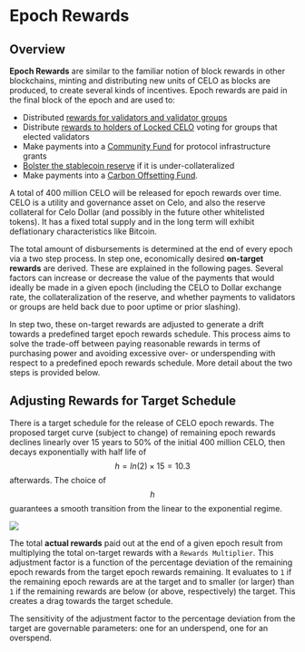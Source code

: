 # Epoch Rewards

## Overview

**Epoch Rewards** are similar to the familiar notion of block rewards in other blockchains, minting and distributing new units of CELO as blocks are produced, to create several kinds of incentives. Epoch rewards are paid in the final block of the epoch and are used to:

* Distributed [rewards for validators and validator groups](validator-rewards.md)
* Distribute [rewards to holders of Locked CELO](locked-gold-rewards.md) voting for groups that elected validators
* Make payments into a [Community Fund](community-fund.md) for protocol infrastructure grants
* [Bolster the stablecoin reserve](community-fund.md#bolstering-the-reserve) if it is under-collateralized
* Make payments into a [Carbon Offsetting Fund](carbon-offsetting-fund.md).

A total of 400 million CELO will be released for epoch rewards over time. CELO is a utility and governance asset on Celo, and also the reserve collateral for Celo Dollar \(and possibly in the future other whitelisted tokens\). It has a fixed total supply and in the long term will exhibit deflationary characteristics like Bitcoin.

The total amount of disbursements is determined at the end of every epoch via a two step process. In step one, economically desired **on-target rewards** are derived. These are explained in the following pages. Several factors can increase or decrease the value of the payments that would ideally be made in a given epoch \(including the CELO to Dollar exchange rate, the collateralization of the reserve, and whether payments to validators or groups are held back due to poor uptime or prior slashing\).

In step two, these on-target rewards are adjusted to generate a drift towards a predefined target epoch rewards schedule. This process aims to solve the trade-off between paying reasonable rewards in terms of purchasing power and avoiding excessive over- or underspending with respect to a predefined epoch rewards schedule. More detail about the two steps is provided below.

## Adjusting Rewards for Target Schedule

There is a target schedule for the release of CELO epoch rewards. The proposed target curve \(subject to change\) of remaining epoch rewards declines linearly over 15 years to 50% of the initial 400 million CELO, then decays exponentially with half life of $$h = ln(2)\times15 =10.3$$ afterwards. The choice of $$h$$ guarantees a smooth transition from the linear to the exponential regime.

![](https://storage.googleapis.com/celo-website/docs/epoch-rewards-schedule.png)

The total **actual rewards** paid out at the end of a given epoch result from multiplying the total on-target rewards with a `Rewards Multiplier`. This adjustment factor is a function of the percentage deviation of the remaining epoch rewards from the target epoch rewards remaining. It evaluates to `1` if the remaining epoch rewards are at the target and to smaller \(or larger\) than `1` if the remaining rewards are below \(or above, respectively\) the target. This creates a drag towards the target schedule.

The sensitivity of the adjustment factor to the percentage deviation from the target are governable parameters: one for an underspend, one for an overspend.


